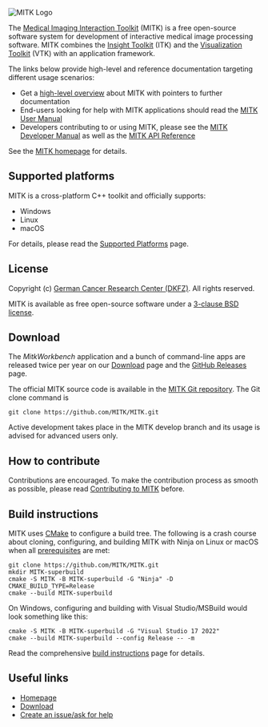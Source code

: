 ![MITK Logo][logo]

The [Medical Imaging Interaction Toolkit][mitk] (MITK) is a free open-source software
system for development of interactive medical image processing software. MITK
combines the [Insight Toolkit][itk] (ITK) and the [Visualization Toolkit][vtk] (VTK) with an application framework.

The links below provide high-level and reference documentation targeting different
usage scenarios:

 - Get a [high-level overview][mitk-overview] about MITK with pointers to further
   documentation
 - End-users looking for help with MITK applications should read the
   [MITK User Manual][mitk-usermanual]
 - Developers contributing to or using MITK, please see the [MITK Developer Manual][mitk-devmanual]
   as well as the [MITK API Reference][mitk-apiref]

See the [MITK homepage][mitk] for details.

Supported platforms
-------------------

MITK is a cross-platform C++ toolkit and officially supports:

 - Windows
 - Linux
 - macOS

For details, please read the [Supported Platforms][platforms] page.

License
-------

Copyright (c) [German Cancer Research Center (DKFZ)][dkfz]. All rights reserved.

MITK is available as free open-source software under a [3-clause BSD license][license].

Download
--------

The *MitkWorkbench* application and a bunch of command-line apps are released twice per year on our [Download][download] page and the [GitHub Releases][releases] page.

The official MITK source code is available in the [MITK Git repository][git_repo]. The Git clone command is

    git clone https://github.com/MITK/MITK.git

Active development takes place in the MITK develop branch and its usage is advised for advanced users only.

How to contribute
-----------------

Contributions are encouraged. To make the contribution process as smooth as possible, please read [Contributing to MITK][contribute] before.

Build instructions
------------------

MITK uses [CMake][cmake] to configure a build tree. The following is a crash course about cloning, configuring, and building MITK with Ninja on Linux or macOS when all [prerequisites][prerequisites] are met:

    git clone https://github.com/MITK/MITK.git
    mkdir MITK-superbuild
    cmake -S MITK -B MITK-superbuild -G "Ninja" -D CMAKE_BUILD_TYPE=Release
    cmake --build MITK-superbuild

On Windows, configuring and building with Visual Studio/MSBuild would look something like this:

    cmake -S MITK -B MITK-superbuild -G "Visual Studio 17 2022"
    cmake --build MITK-superbuild --config Release -- -m

Read the comprehensive [build instructions][build] page for details.

Useful links
------------

 - [Homepage][mitk]
 - [Download][download]
 - [Create an issue/ask for help][issues]

[logo]: https://github.com/MITK/MITK/raw/master/mitk.png
[mitk]: https://www.mitk.org
[itk]: https://itk.org
[vtk]: https://vtk.org
[mitk-overview]: https://docs.mitk.org/nightly/
[mitk-usermanual]: https://docs.mitk.org/nightly/UserManualPortal.html
[mitk-devmanual]: https://docs.mitk.org/nightly/DeveloperManualPortal.html
[mitk-apiref]: https://docs.mitk.org/nightly/usergroup0.html
[platforms]: https://docs.mitk.org/nightly/SupportedPlatformsPage.html
[prerequisites]: https://docs.mitk.org/nightly/BuildInstructionsPage.html#BuildInstructions_Prerequisites
[build]: https://docs.mitk.org/nightly/BuildInstructionsPage.html
[dkfz]: https://www.dkfz.de
[license]: https://github.com/MITK/MITK/blob/master/LICENSE
[download]: https://www.mitk.org/Download
[releases]: https://github.com/MITK/MITK/releases
[git_repo]: https://github.com/MITK/MITK
[contribute]: https://github.com/MITK/MITK/blob/master/CONTRIBUTING.md
[cmake]: https://www.cmake.org
[issues]: https://github.com/MITK/MITK/issues
